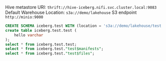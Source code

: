 Hive metastore URI: `thrift://hive-iceberg.nifi.svc.cluster.local:9083`
Default Warehouse Location: `s3a://demo/lakehouse`
S3 endpoint `http://minio:9000`

```sql
CREATE SCHEMA iceberg.test WITH (location = 's3a://demo/lakehouse/test');
create table iceberg.test.test (
	hello varchar
);
select * from iceberg.test.test;
select * from iceberg.test."test$manifests";
select * from iceberg.test."test$files";
```

